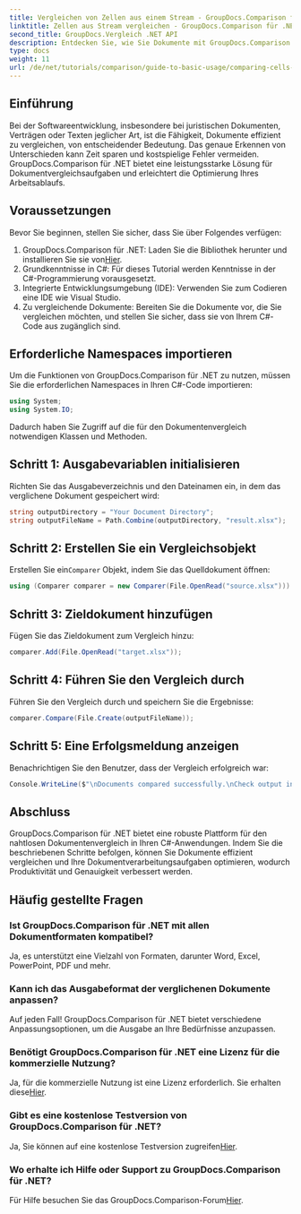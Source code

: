 ```yaml
---
title: Vergleichen von Zellen aus einem Stream - GroupDocs.Comparison für .NET
linktitle: Zellen aus Stream vergleichen - GroupDocs.Comparison für .NET
second_title: GroupDocs.Vergleich .NET API
description: Entdecken Sie, wie Sie Dokumente mit GroupDocs.Comparison für .NET effizient vergleichen. Diese umfassende Anleitung führt Sie Schritt für Schritt durch den Import von Namespaces, das Initialisieren von Vergleichsvariablen und das Durchführen von Dokumentvergleichen.
type: docs
weight: 11
url: /de/net/tutorials/comparison/guide-to-basic-usage/comparing-cells-from-stream/
---
```

## Einführung

Bei der Softwareentwicklung, insbesondere bei juristischen Dokumenten, Verträgen oder Texten jeglicher Art, ist die Fähigkeit, Dokumente effizient zu vergleichen, von entscheidender Bedeutung. Das genaue Erkennen von Unterschieden kann Zeit sparen und kostspielige Fehler vermeiden. GroupDocs.Comparison für .NET bietet eine leistungsstarke Lösung für Dokumentvergleichsaufgaben und erleichtert die Optimierung Ihres Arbeitsablaufs.

## Voraussetzungen

Bevor Sie beginnen, stellen Sie sicher, dass Sie über Folgendes verfügen:

1.  GroupDocs.Comparison für .NET: Laden Sie die Bibliothek herunter und installieren Sie sie von[Hier](https://releases.groupdocs.com/comparison/net/).
2. Grundkenntnisse in C#: Für dieses Tutorial werden Kenntnisse in der C#-Programmierung vorausgesetzt.
3. Integrierte Entwicklungsumgebung (IDE): Verwenden Sie zum Codieren eine IDE wie Visual Studio.
4. Zu vergleichende Dokumente: Bereiten Sie die Dokumente vor, die Sie vergleichen möchten, und stellen Sie sicher, dass sie von Ihrem C#-Code aus zugänglich sind.

## Erforderliche Namespaces importieren

Um die Funktionen von GroupDocs.Comparison für .NET zu nutzen, müssen Sie die erforderlichen Namespaces in Ihren C#-Code importieren:

```csharp
using System;
using System.IO;
```

Dadurch haben Sie Zugriff auf die für den Dokumentenvergleich notwendigen Klassen und Methoden.

## Schritt 1: Ausgabevariablen initialisieren

Richten Sie das Ausgabeverzeichnis und den Dateinamen ein, in dem das verglichene Dokument gespeichert wird:

```csharp
string outputDirectory = "Your Document Directory";
string outputFileName = Path.Combine(outputDirectory, "result.xlsx");
```

## Schritt 2: Erstellen Sie ein Vergleichsobjekt

 Erstellen Sie ein`Comparer` Objekt, indem Sie das Quelldokument öffnen:

```csharp
using (Comparer comparer = new Comparer(File.OpenRead("source.xlsx")))
```

## Schritt 3: Zieldokument hinzufügen

Fügen Sie das Zieldokument zum Vergleich hinzu:

```csharp
comparer.Add(File.OpenRead("target.xlsx"));
```

## Schritt 4: Führen Sie den Vergleich durch

Führen Sie den Vergleich durch und speichern Sie die Ergebnisse:

```csharp
comparer.Compare(File.Create(outputFileName));
```

## Schritt 5: Eine Erfolgsmeldung anzeigen

Benachrichtigen Sie den Benutzer, dass der Vergleich erfolgreich war:

```csharp
Console.WriteLine($"\nDocuments compared successfully.\nCheck output in {outputDirectory}.");
```

## Abschluss

GroupDocs.Comparison für .NET bietet eine robuste Plattform für den nahtlosen Dokumentenvergleich in Ihren C#-Anwendungen. Indem Sie die beschriebenen Schritte befolgen, können Sie Dokumente effizient vergleichen und Ihre Dokumentverarbeitungsaufgaben optimieren, wodurch Produktivität und Genauigkeit verbessert werden.

## Häufig gestellte Fragen

### Ist GroupDocs.Comparison für .NET mit allen Dokumentformaten kompatibel?

Ja, es unterstützt eine Vielzahl von Formaten, darunter Word, Excel, PowerPoint, PDF und mehr.

### Kann ich das Ausgabeformat der verglichenen Dokumente anpassen?

Auf jeden Fall! GroupDocs.Comparison für .NET bietet verschiedene Anpassungsoptionen, um die Ausgabe an Ihre Bedürfnisse anzupassen.

### Benötigt GroupDocs.Comparison für .NET eine Lizenz für die kommerzielle Nutzung?

 Ja, für die kommerzielle Nutzung ist eine Lizenz erforderlich. Sie erhalten diese[Hier](https://purchase.groupdocs.com/buy).

### Gibt es eine kostenlose Testversion von GroupDocs.Comparison für .NET?

 Ja, Sie können auf eine kostenlose Testversion zugreifen[Hier](https://releases.groupdocs.com/).

### Wo erhalte ich Hilfe oder Support zu GroupDocs.Comparison für .NET?

Für Hilfe besuchen Sie das GroupDocs.Comparison-Forum[Hier](https://forum.groupdocs.com/c/comparison/12).